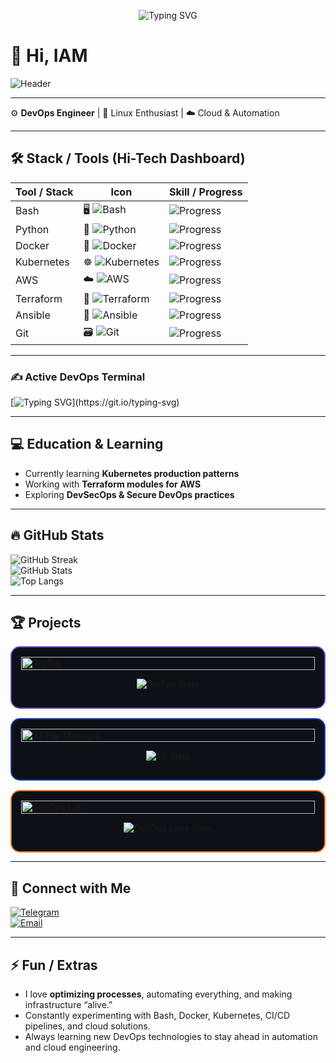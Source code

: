 <p align="center">
  <img src="https://readme-typing-svg.demolab.com?font=Fira+Code&weight=800&size=30&duration=4000&pause=1000&color=39FF14&center=true&vCenter=true&random=false&width=600&height=80&lines=Welcome+to+my+DevOps+Realm!;Innovating+with+Containers;Automating+the+Future;Cloud+Native+Wizard;Infrastructure+as+Code+Artist" alt="Typing SVG" />
</p>

# 👋 Hi, IAM
![Header](https://capsule-render.vercel.app/api?type=waving&rounded=true&color=gradient&height=220&section=header&text=Creator/Eversor&fontSize=60&fontAlignY=35&animation=fade&duration=30000&desc=DevOps%20Engineer%20%7C%20Cloud%20Architect%20%7C%20Automation%20Expert&descSize=20&descAlignY=55&backgroundColor=0d1117)


---

⚙️ **DevOps Engineer** | 🐧 Linux Enthusiast | ☁️ Cloud & Automation  

---

## 🛠️ Stack / Tools (Hi-Tech Dashboard)

| Tool / Stack      | Icon | Skill / Progress |
|------------------|------|----------------|
| Bash             | 🖥️ ![Bash](https://img.shields.io/badge/Bash-4EAA25?style=for-the-badge&logo=gnu-bash&logoColor=white) | ![Progress](https://progress-bar.dev/85/?color=00FFCC&style=flat-square) |
| Python           | 🐍 ![Python](https://img.shields.io/badge/Python-3776AB?style=for-the-badge&logo=python&logoColor=white) | ![Progress](https://progress-bar.dev/90/?color=3776AB&style=flat-square) |
| Docker           | 🐳 ![Docker](https://img.shields.io/badge/Docker-2496ED?style=for-the-badge&logo=docker&logoColor=white) | ![Progress](https://progress-bar.dev/95/?color=2496ED&style=flat-square) |
| Kubernetes       | ☸️ ![Kubernetes](https://img.shields.io/badge/Kubernetes-326CE5?style=for-the-badge&logo=kubernetes&logoColor=white) | ![Progress](https://progress-bar.dev/90/?color=326CE5&style=flat-square) |
| AWS              | ☁️ ![AWS](https://img.shields.io/badge/AWS-FF9900?style=for-the-badge&logo=amazon-aws&logoColor=white) | ![Progress](https://progress-bar.dev/80/?color=FF9900&style=flat-square) |
| Terraform        | 🔧 ![Terraform](https://img.shields.io/badge/Terraform-623CE4?style=for-the-badge&logo=terraform&logoColor=white) | ![Progress](https://progress-bar.dev/75/?color=623CE4&style=flat-square) |
| Ansible          | 🤖 ![Ansible](https://img.shields.io/badge/Ansible-EE0000?style=for-the-badge&logo=ansible&logoColor=white) | ![Progress](https://progress-bar.dev/70/?color=EE0000&style=flat-square) |
| Git              | 🗃️ ![Git](https://img.shields.io/badge/Git-F05032?style=for-the-badge&logo=git&logoColor=white) | ![Progress](https://progress-bar.dev/95/?color=F05032&style=flat-square) |

---

### ✍️ Active DevOps Terminal
[![Typing SVG](https://readme-typing-svg.demolab.com?font=Fira+Code&pause=1000&color=00F7FF&width=600&lines=Deploying+containers...;Monitoring+clusters...;Securing+cloud...)](https://git.io/typing-svg)

---

## 💻 Education & Learning
- Currently learning **Kubernetes production patterns**  
- Working with **Terraform modules for AWS**  
- Exploring **DevSecOps & Secure DevOps practices**  

---

## 🔥 GitHub Stats
![GitHub Streak](https://streak-stats.demolab.com/?user=Guido737&theme=dark&hide_border=true&width=400&height=180)  
![GitHub Stats](https://github-readme-stats.vercel.app/api?username=Guido737&show_icons=true&theme=dark&hide_border=true&width=400&height=180)  
![Top Langs](https://github-readme-stats.vercel.app/api/top-langs/?username=Guido737&layout=compact&theme=dark&hide_border=true&width=400&height=180)  

---
## 🏆 Projects
<div align="left" style="display:flex; flex-direction: column; gap: 15px; max-width: 600px;">

<!-- ProTeq -->
<div style="border: 2px solid #6f42c1; border-radius: 15px; padding: 15px; background: #0d1117;">
  <img src="https://img.shields.io/badge/ProTeq-Next--Level%20Security|Advanced%20Tools%20Access-6f42c1?style=for-the-badge" alt="ProTeq" style="width: 100%;">
  <p align="center">
    <img src="https://readme-typing-svg.demolab.com?font=Fira+Code&weight=700&size=18&pause=1000&color=39FF14&center=true&width=100%&lines=⭐ Stars: 10;🍴 Forks: 2; Issues: 1;⚡ Activity: High" alt="ProTeq Stats" />
  </p>
</div>

<!-- S3 File Manager -->
<div style="border: 2px solid #1e40af; border-radius: 15px; padding: 15px; background: #0d1117;">
  <img src="https://img.shields.io/badge/S3%20File%20Manager-Fast%20Management|Data%20Encryption-1e40af?style=for-the-badge" alt="S3 File Manager" style="width: 100%;">
  <p align="center">
    <img src="https://readme-typing-svg.demolab.com?font=Fira+Code&weight=700&size=18&pause=1000&color=39FF14&center=true&width=100%&lines=⭐ Stars: 15;🍴 Forks: 3; Issues: 0;⚡ Activity: Medium" alt="S3 Stats" />
  </p>
</div>

<!-- DevOps Labs -->
<div style="border: 2px solid #f97316; border-radius: 15px; padding: 15px; background: #0d1117;">
  <img src="https://img.shields.io/badge/DevOps%20Labs-Practical%20Scenarios|CI%2FCD%20&%20Cloud-f97316?style=for-the-badge" alt="DevOps Labs" style="width: 100%;">
  <p align="center">
    <img src="https://readme-typing-svg.demolab.com?font=Fira+Code&weight=700&size=18&pause=1000&color=39FF14&center=true&width=100%&lines=⭐ Stars: 8;🍴 Forks: 1; Issues: 0;⚡ Activity: Low" alt="DevOps Labs Stats" />
  </p>
</div>

</div>

---

## 🤝 Connect with Me
[![Telegram](https://img.shields.io/badge/Telegram-blue?logo=telegram&logoColor=white)](https://t.me/Creator/Eversor/Satus/Finis)  
[![Email](https://img.shields.io/badge/Email-red?logo=gmail&logoColor=white)](mailto:secretmarsel@gmail.com)  

---

## ⚡ Fun / Extras
- I love **optimizing processes**, automating everything, and making infrastructure “alive.”  
- Constantly experimenting with Bash, Docker, Kubernetes, CI/CD pipelines, and cloud solutions.  
- Always learning new DevOps technologies to stay ahead in automation and cloud engineering.


